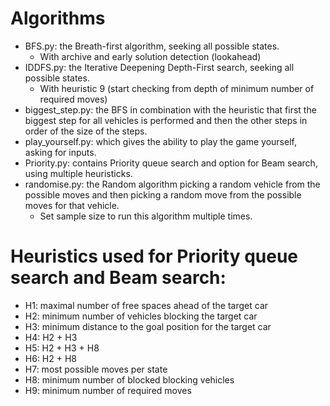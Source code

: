 # Algorithms
* BFS.py: the Breath-first algorithm, seeking all possible states. 
    * With archive and early solution detection (lookahead)
* IDDFS.py: the Iterative Deepening Depth-First search, seeking all possible states. 
    * With heuristic 9 (start checking from depth of minimum number of required moves)
* biggest_step.py: the BFS in combination with the heuristic that first the biggest step for all vehicles is performed and then the other steps in order of the size of the steps. 
* play_yourself.py: which gives the ability to play the game yourself, asking for inputs. 
* Priority.py: contains Priority queue search and option for Beam search, using multiple heuristicks. 
* randomise.py: the Random algorithm picking a random vehicle from the possible moves and then picking a random move from the possible moves for that vehicle. 
    * Set sample size to run this algorithm multiple times. 

# Heuristics used for Priority queue search and Beam search:
* H1: maximal number of free spaces ahead of the target car
* H2: minimum number of vehicles blocking the target car
* H3: minimum distance to the goal position for the target car
* H4: H2 + H3 
* H5: H2 + H3 + H8
* H6: H2 + H8
* H7: most possible moves per state 
* H8: minimum number of blocked blocking vehicles
* H9: minimum number of required moves